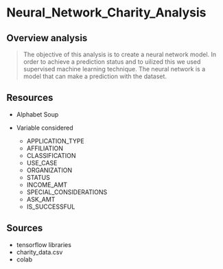 # Neural_Network_Charity_Analysis

## Overview analysis
> The objective of this analysis is to create a neural network model. In order to achieve a prediction status and to uilized this we used supervised machine learning technique. The neural network is a model that can make a prediction with the dataset. 

## Resources
  * Alphabet Soup

  * Variable considered 
    + APPLICATION_TYPE
    + AFFILIATION
    + CLASSIFICATION
    + USE_CASE
    + ORGANIZATION
    + STATUS
    + INCOME_AMT
    + SPECIAL_CONSIDERATIONS
    + ASK_AMT
    + IS_SUCCESSFUL

## Sources
 * tensorflow libraries
 * charity_data.csv
 * colab

























